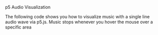 p5 Audio Visualization

The following code shows you how to visualize music with a single line audio wave via p5.js. Music stops whenever you hover the mouse over a specific area
